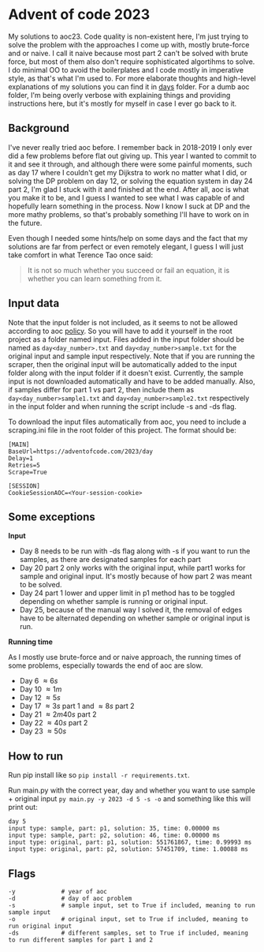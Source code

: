 # Advent of code 2023
My solutions to aoc23. Code quality is non-existent here, I'm just trying to solve the problem with the approaches I come up with, mostly brute-force and or naive. I call it naive because most part 2 can't be solved with brute force, but most of them also don't require sophisticated algortihms to solve. I do minimal OO to avoid the boilerplates and I code mostly in imperative style, as that's what I'm used to.
For more elaborate thoughts and high-level explanations of my solutions you can find it in [days](days) folder. For a dumb aoc folder, I'm being overly verbose with explaining things and providing instructions here, but it's mostly for myself in case I ever go back to it.


## Background
I've never really tried aoc before. I remember back in 2018-2019 I only ever did a few problems before flat out
giving up. This year I wanted to commit to it and see it through, and although there were some painful moments, such as
day 17 where I couldn't get my Dijkstra to work no matter what I did, or solving the DP problem on day 12, or solving the
equation system in day 24 part 2, I'm glad I stuck with it and finished at the end. After all, aoc is what you make it
to be, and I guess I wanted to see what I was capable of and hopefully learn something in the process. Now I know I suck
at DP and the more mathy problems, so that's probably something I'll have to work on in the future.

Even though I needed some hints/help on some days and the fact that my solutions are far from perfect or even remotely
elegant, I guess I will just take comfort in what Terence Tao once said:

> It is not so much whether you succeed or fail an equation, it is whether you can learn something from it.

## Input data
Note that the input folder is not included, as it seems to not be allowed according to aoc [policy](https://adventofcode.com/2023/about). So you will have to add it yourself in the root project as a folder named input.
Files added in the input folder should be named as `day<day_number>.txt` and `day<day_number>sample.txt` for the original input and sample input respectively. Note that if you are running the scraper, then the original input will be automatically added to the input folder along with the input folder if it doesn't exist. Currently, the sample input is not downloaded automatically and have to be added manually.
Also, if samples differ for part 1 vs part 2, then include them as `day<day_number>sample1.txt` and `day<day_number>sample2.txt` respectively in the input folder and when running the script include -s and -ds flag. 

To download the input files automatically from aoc, you need to include a scraping.ini file in the root folder of this project. The format should be:
```
[MAIN]
BaseUrl=https://adventofcode.com/2023/day
Delay=1
Retries=5
Scrape=True

[SESSION]
CookieSessionAOC=<Your-session-cookie>
```

## Some exceptions
**Input**
* Day 8 needs to be run with -ds flag along with -s if you want to run the samples, as there are designated samples for each part
* Day 20 part 2 only works with the original input, while part1 works for sample and original input. It's mostly because of how part 2 was meant to be solved.
* Day 24 part 1 lower and upper limit in p1 method has to be toggled depending on whether sample is running or original input. 
* Day 25, because of the manual way I solved it, the removal of edges have to be alternated depending on whether sample or original input is run.

**Running time**

As I mostly use brute-force and or naive approach, the running times of some problems, especially towards the end of aoc are slow.
* Day 6 $\approx 6s$
* Day 10 $\approx 1m$
* Day 12 $\approx 5s$
* Day 17 $\approx 3s$ part 1 and $\approx 8s$ part 2
* Day 21 $\approx 2m40s$ part 2
* Day 22 $\approx 40s$ part 2
* Day 23 $\approx 50s$


## How to run
Run pip install like so `pip install -r requirements.txt`.

Run main.py with the correct year, day and whether you want to use sample + original input `py main.py -y 2023 -d 5 -s -o` and something like this will print out:
 ```
 day 5
 input type: sample, part: p1, solution: 35, time: 0.00000 ms
 input type: sample, part: p2, solution: 46, time: 0.00000 ms
 input type: original, part: p1, solution: 551761867, time: 0.99993 ms
 input type: original, part: p2, solution: 57451709, time: 1.00088 ms
 ```

## Flags
```
-y             # year of aoc
-d             # day of aoc problem
-s             # sample input, set to True if included, meaning to run sample input
-o             # original input, set to True if included, meaning to run original input
-ds            # different samples, set to True if included, meaning to run different samples for part 1 and 2
```
